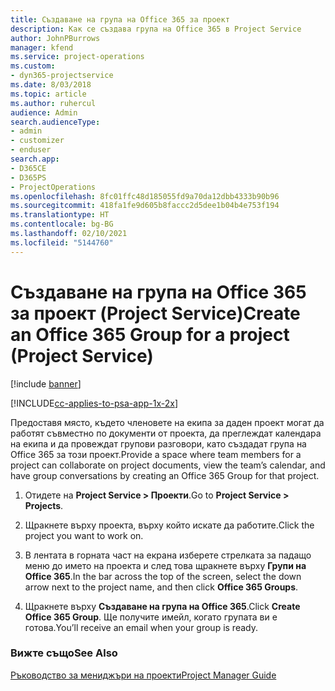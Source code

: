 ```yaml
---
title: Създаване на група на Office 365 за проект
description: Как се създава група на Office 365 в Project Service
author: JohnPBurrows
manager: kfend
ms.service: project-operations
ms.custom:
- dyn365-projectservice
ms.date: 8/03/2018
ms.topic: article
ms.author: ruhercul
audience: Admin
search.audienceType:
- admin
- customizer
- enduser
search.app:
- D365CE
- D365PS
- ProjectOperations
ms.openlocfilehash: 8fc01ffc48d185055fd9a70da12dbb4333b90b96
ms.sourcegitcommit: 418fa1fe9d605b8faccc2d5dee1b04b4e753f194
ms.translationtype: HT
ms.contentlocale: bg-BG
ms.lasthandoff: 02/10/2021
ms.locfileid: "5144760"
---
```

# <a name="create-an-office-365-group-for-a-project-project-service"></a><span data-ttu-id="edf6d-103">Създаване на група на Office 365 за проект (Project Service)</span><span class="sxs-lookup"><span data-stu-id="edf6d-103">Create an Office 365 Group for a project (Project Service)</span></span>

[!include [banner](../includes/psa-now-project-operations.md)]

[!INCLUDE[cc-applies-to-psa-app-1x-2x](../includes/cc-applies-to-psa-app-1x-2x.md)]

<span data-ttu-id="edf6d-104">Предоставя място, където членовете на екипа за даден проект могат да работят съвместно по документи от проекта, да преглеждат календара на екипа и да провеждат групови разговори, като създадат група на Office 365 за този проект.</span><span class="sxs-lookup"><span data-stu-id="edf6d-104">Provide a space where team members for a project can collaborate on project documents, view the team’s calendar, and have group conversations by creating an Office 365 Group for that project.</span></span>  
  
1.  <span data-ttu-id="edf6d-105">Отидете на **Project Service > Проекти**.</span><span class="sxs-lookup"><span data-stu-id="edf6d-105">Go to **Project Service > Projects**.</span></span>  
  
2.  <span data-ttu-id="edf6d-106">Щракнете върху проекта, върху който искате да работите.</span><span class="sxs-lookup"><span data-stu-id="edf6d-106">Click the project you want to work on.</span></span>  
  
3.  <span data-ttu-id="edf6d-107">В лентата в горната част на екрана изберете стрелката за падащо меню до името на проекта и след това щракнете върху **Групи на Office 365**.</span><span class="sxs-lookup"><span data-stu-id="edf6d-107">In the bar across the top of the screen, select the down arrow next to the project name, and then click **Office 365 Groups**.</span></span>  
  
4.  <span data-ttu-id="edf6d-108">Щракнете върху **Създаване на група на Office 365**.</span><span class="sxs-lookup"><span data-stu-id="edf6d-108">Click **Create Office 365 Group**.</span></span> <span data-ttu-id="edf6d-109">Ще получите имейл, когато групата ви е готова.</span><span class="sxs-lookup"><span data-stu-id="edf6d-109">You’ll receive an email when your group is ready.</span></span>  
  
### <a name="see-also"></a><span data-ttu-id="edf6d-110">Вижте също</span><span class="sxs-lookup"><span data-stu-id="edf6d-110">See Also</span></span>  
 [<span data-ttu-id="edf6d-111">Ръководство за мениджъри на проекти</span><span class="sxs-lookup"><span data-stu-id="edf6d-111">Project Manager Guide</span></span>](../psa/project-manager-guide.md)
